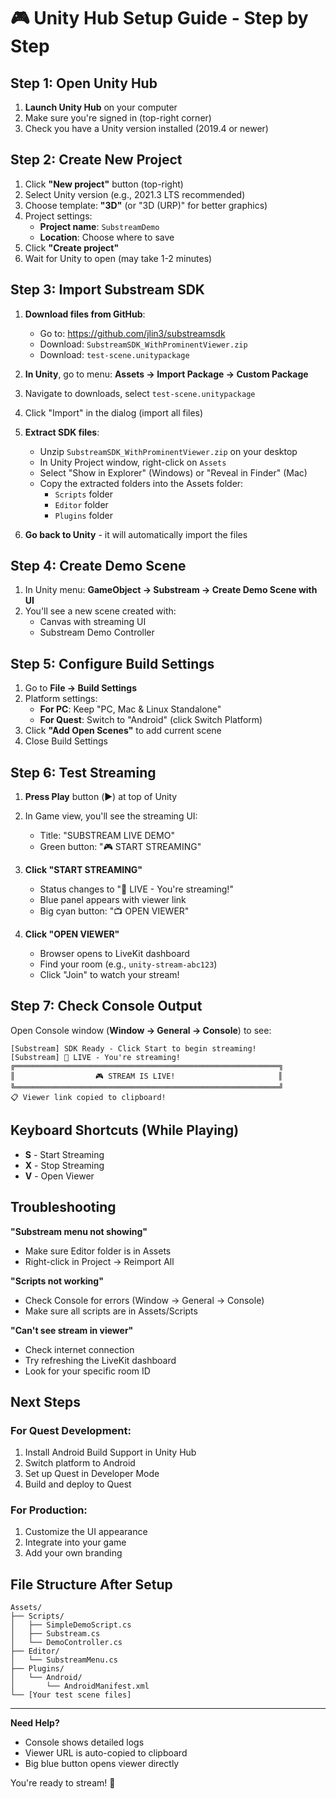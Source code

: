 # 🎮 Unity Hub Setup Guide - Step by Step

## Step 1: Open Unity Hub

1. **Launch Unity Hub** on your computer
2. Make sure you're signed in (top-right corner)
3. Check you have a Unity version installed (2019.4 or newer)

## Step 2: Create New Project

1. Click **"New project"** button (top-right)
2. Select Unity version (e.g., 2021.3 LTS recommended)
3. Choose template: **"3D"** (or "3D (URP)" for better graphics)
4. Project settings:
   - **Project name**: `SubstreamDemo`
   - **Location**: Choose where to save
5. Click **"Create project"**
6. Wait for Unity to open (may take 1-2 minutes)

## Step 3: Import Substream SDK

1. **Download files from GitHub**:
   - Go to: https://github.com/jlin3/substreamsdk
   - Download: `SubstreamSDK_WithProminentViewer.zip`
   - Download: `test-scene.unitypackage`

2. **In Unity**, go to menu: **Assets → Import Package → Custom Package**
3. Navigate to downloads, select `test-scene.unitypackage`
4. Click "Import" in the dialog (import all files)

5. **Extract SDK files**:
   - Unzip `SubstreamSDK_WithProminentViewer.zip` on your desktop
   - In Unity Project window, right-click on `Assets`
   - Select "Show in Explorer" (Windows) or "Reveal in Finder" (Mac)
   - Copy the extracted folders into the Assets folder:
     - `Scripts` folder
     - `Editor` folder  
     - `Plugins` folder

6. **Go back to Unity** - it will automatically import the files

## Step 4: Create Demo Scene

1. In Unity menu: **GameObject → Substream → Create Demo Scene with UI**
2. You'll see a new scene created with:
   - Canvas with streaming UI
   - Substream Demo Controller

## Step 5: Configure Build Settings

1. Go to **File → Build Settings**
2. Platform settings:
   - **For PC**: Keep "PC, Mac & Linux Standalone"
   - **For Quest**: Switch to "Android" (click Switch Platform)
3. Click **"Add Open Scenes"** to add current scene
4. Close Build Settings

## Step 6: Test Streaming

1. **Press Play** button (▶️) at top of Unity
2. In Game view, you'll see the streaming UI:
   - Title: "SUBSTREAM LIVE DEMO"
   - Green button: "🎮 START STREAMING"

3. **Click "START STREAMING"**
   - Status changes to "🔴 LIVE - You're streaming!"
   - Blue panel appears with viewer link
   - Big cyan button: "📺 OPEN VIEWER"

4. **Click "OPEN VIEWER"**
   - Browser opens to LiveKit dashboard
   - Find your room (e.g., `unity-stream-abc123`)
   - Click "Join" to watch your stream!

## Step 7: Check Console Output

Open Console window (**Window → General → Console**) to see:
```
[Substream] SDK Ready - Click Start to begin streaming!
[Substream] 🔴 LIVE - You're streaming!
╔═══════════════════════════════════════════════════════════╗
║                  🎮 STREAM IS LIVE!                       ║
╚═══════════════════════════════════════════════════════════╝
📋 Viewer link copied to clipboard!
```

## Keyboard Shortcuts (While Playing)

- **S** - Start Streaming
- **X** - Stop Streaming
- **V** - Open Viewer

## Troubleshooting

**"Substream menu not showing"**
- Make sure Editor folder is in Assets
- Right-click in Project → Reimport All

**"Scripts not working"**
- Check Console for errors (Window → General → Console)
- Make sure all scripts are in Assets/Scripts

**"Can't see stream in viewer"**
- Check internet connection
- Try refreshing the LiveKit dashboard
- Look for your specific room ID

## Next Steps

### For Quest Development:
1. Install Android Build Support in Unity Hub
2. Switch platform to Android
3. Set up Quest in Developer Mode
4. Build and deploy to Quest

### For Production:
1. Customize the UI appearance
2. Integrate into your game
3. Add your own branding

## File Structure After Setup

```
Assets/
├── Scripts/
│   ├── SimpleDemoScript.cs
│   ├── Substream.cs
│   └── DemoController.cs
├── Editor/
│   └── SubstreamMenu.cs
├── Plugins/
│   └── Android/
│       └── AndroidManifest.xml
└── [Your test scene files]
```

---

**Need Help?**
- Console shows detailed logs
- Viewer URL is auto-copied to clipboard
- Big blue button opens viewer directly

You're ready to stream! 🚀
